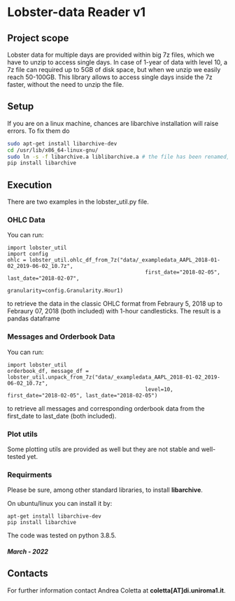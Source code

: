 # Lobster-data Reader v1 

## Project scope
Lobster data for multiple days are provided within big 7z files, which we have to unzip to access single days.
In case of 1-year of data with level 10, a 7z file can required up to 5GB of disk space, but when we unzip we easily reach 50-100GB. This library allows to access single days inside the 7z faster, without the need to unzip the file. 

## Setup
If you are on a linux machine, chances are libarchive installation will raise errors. To fix them do
```bash
sudo apt-get install libarchive-dev 
cd /usr/lib/x86_64-linux-gnu/
sudo ln -s -f libarchive.a liblibarchive.a # the file has been renamed, so we link it to the correct file
pip install libarchive
```

## Execution
There are two examples in the lobster_util.py file. 

### OHLC Data
You can run: 
```
import lobster_util 
import config 
ohlc = lobster_util.ohlc_df_from_7z("data/_exampledata_AAPL_2018-01-02_2019-06-02_10.7z",
                                            first_date="2018-02-05", last_date="2018-02-07", 
                                            granularity=config.Granularity.Hour1)
```
to retrieve the data in the classic OHLC format from Febraury 5, 2018 up to Febraury 07, 2018 (both included) with 1-hour candlesticks.
The result is a pandas dataframe


### Messages and Orderbook Data
You can run: 
```
import lobster_util 
orderbook_df, message_df = lobster_util.unpack_from_7z("data/_exampledata_AAPL_2018-01-02_2019-06-02_10.7z",
                                            level=10, first_date="2018-02-05", last_date="2018-02-05")
```
to retrieve all messages and corresponding orderbook data from the first_date to last_date (both included).


### Plot utils
Some plotting utils are provided as well but they are not stable and well-tested yet.

### Requirments 
Please be sure, among other standard libraries, to install **libarchive**.

On ubuntu/linux you can install it by:
```
apt-get install libarchive-dev
pip install libarchive
```

The code was tested on python 3.8.5.

##### March - 2022

## Contacts
For further information contact Andrea Coletta at **coletta[AT]di.uniroma1.it**.

